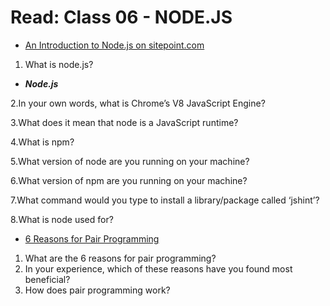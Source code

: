 # Read: Class 06 -  NODE.JS

- [An Introduction to Node.js on sitepoint.com](https://www.sitepoint.com/an-introduction-to-node-js/)

1. What is node.js?

- ***Node.js***

2.In your own words, what is Chrome’s V8 JavaScript Engine?

3.What does it mean that node is a JavaScript runtime?

4.What is npm?

5.What version of node are you running on your machine?

6.What version of npm are you running on your machine?

7.What command would you type to install a library/package called ‘jshint’?

8.What is node used for?

- [6 Reasons for Pair Programming](https://www.codefellows.org/blog/6-reasons-for-pair-programming/)

1. What are the 6 reasons for pair programming?
2. In your experience, which of these reasons have you found most beneficial?
3. How does pair programming work?
